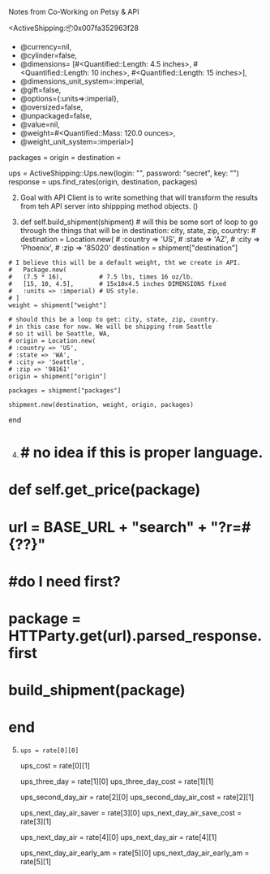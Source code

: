 Notes from Co-Working on Petsy & API


<ActiveShipping::package:0x007fa352963f28

 - @currency=nil,
 - @cylinder=false,
 - @dimensions=
  [#<Quantified::Length: 4.5 inches>,
   #<Quantified::Length: 10 inches>,
   #<Quantified::Length: 15 inches>],
 - @dimensions_unit_system=:imperial,
 - @gift=false,
 - @options={:units=>:imperial},
 - @oversized=false,
- @unpackaged=false,
- @value=nil,
- @weight=#<Quantified::Mass: 120.0 ounces>,
- @weight_unit_system=:imperial>]

packages =
origin =
destination =


ups = ActiveShipping::Ups.new(login: "", password: "secret", key: "")
response = ups.find_rates(origin, destination, packages)




<!-- => [#<ActiveShipping::package:0x007fa352963f28 @options={:units=>:imperial},
@dimensions=[#<Quantified::Length: 4.5 inches>, #<Quantified::Length: 10 inches>,
#<Quantified::Length: 15 inches>],
@weight_unit_system=:imperial,
@dimensions_unit_system=:imperial,
@weight=#<Quantified::Mass: 120.0 ounces>,
@value=nil,
@currency=nil,
@cylinder=false,
@gift=false,
@oversized=false,
@unpackaged=false>] -->




2. Goal with API Client is to write something that will transform the results from teh API server into shippping method objects. ()


3.   def self.build_shipment(shipment)
    # will this be some sort of loop to go through the things that will be in destination: city, state, zip, country:
    # destination = Location.new(
    #   :country => 'US',
    #   :state => 'AZ',
    #   :city => 'Phoenix',
    #   :zip => '85020'
    destination = shipment["destination"]

    # I believe this will be a default weight, tht we create in API.
    #   Package.new(
    #   (7.5 * 16),          # 7.5 lbs, times 16 oz/lb.
    #   [15, 10, 4.5],       # 15x10x4.5 inches DIMENSIONS fixed
    #   :units => :imperial) # US style.
    # ]
    weight = shipment["weight"]

    # should this be a loop to get: city, state, zip, country.
    # in this case for now. We will be shipping from Seattle
    # so it will be Seattle, WA,
    # origin = Location.new(
    # :country => 'US',
    # :state => 'WA',
    # :city => 'Seattle',
    # :zip => '98161'
    origin = shipment["origin"]

    packages = shipment["packages"]

    shipment.new(destination, weight, origin, packages)


  end

4.   # # no idea if this is proper language.
  # def self.get_price(package)
  #   url = BASE_URL + "search" + "?r=#{??}"
  #                                       #do I need first?
  #   package = HTTParty.get(url).parsed_response.first
  #   build_shipment(package)
  # end

5.     ups = rate[0][0]
    ups_cost = rate[0][1]

    ups_three_day = rate[1][0]
    ups_three_day_cost = rate[1][1]

    ups_second_day_air = rate[2][0]
    ups_second_day_air_cost = rate[2][1]

    ups_next_day_air_saver = rate[3][0]
    ups_next_day_air_save_cost = rate[3][1]

    ups_next_day_air = rate[4][0]
    ups_next_day_air = rate[4][1]

    ups_next_day_air_early_am = rate[5][0]
    ups_next_day_air_early_am = rate[5][1]

    
